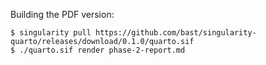 Building the PDF version:
```
$ singularity pull https://github.com/bast/singularity-quarto/releases/download/0.1.0/quarto.sif
$ ./quarto.sif render phase-2-report.md
```
